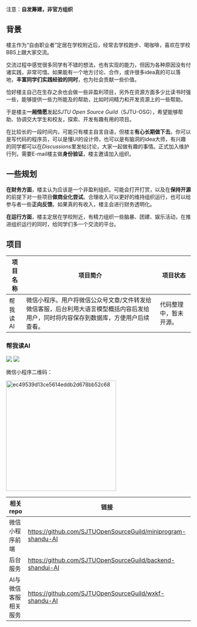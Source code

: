 注意：**自发筹建，非官方组织**

## 背景

楼主作为“自由职业者”定居在学校附近后，经常去学校跑步、喝咖啡，喜欢在学校BBS上跟大家交流。

交流过程中感觉很多同学有不错的想法，也有实现的能力，但因为各种原因没有付诸实践，非常可惜。如果能有一个地方讨论、合作，或许很多idea真的可以落地，**丰富同学们实践经验的同时**，也为社会贡献一些价值。

恰好楼主自己在生存之余也会做一些非盈利项目，另外在资源方面多少比读书时强一些，能够提供一些力所能及的帮助，比如时间精力和开发资源上的一些帮助。

于是楼主**一厢情愿**发起*SJTU Open Source Guild*（SJTU-OSG），希望能够帮助、协调交大学生和校友，探索、开发有趣有用的项目。

在比较长的一段时间内，可能只有楼主自言自语，但楼主**有心长期做下去**。你可以是写代码的程序员，可以是懂UI的设计师，也可以是有脑洞的idea大师，有兴趣的同学都可以在*Discussions*里发帖讨论，大家一起做有趣的事情。正式加入维护行列，需要E-mail楼主做**身份验证**，楼主邀请加入组织。



## 一些规划

**在财务方面**，楼主认为应该是一个非盈利组织。可能会打开打赏，以及在**保持开源**的前提下对一些项目**做商业化尝试**。合理收入可以更好的维持组织运行，也可以给参与者一些**正向反馈**。如果真的有收入，楼主会进行财务透明化。



**在运行方面**，楼主定居在学校附近，有精力组织一些脑暴、团建、娱乐活动，在推进组织运行的同时，给同学们多一个交流的平台。



## 项目

| 项目名称 | 项目简介                                                     | 项目状态               |
| -------- | ------------------------------------------------------------ | ---------------------- |
| 帮我读AI | 微信小程序。用户将微信公众号文章/文件转发给微信客服，后台利用大语言模型概括内容后发给用户，同时将内容保存到数据库，方便用户后续查看。 | 代码整理中，暂未开源。 |

### 帮我读AI

![](https://img.shields.io/badge/已上线-8A2BE2)
![](https://img.shields.io/badge/暂未开源-0A2BE2)


微信小程序二维码：

<img width="300" height="300" alt="ec49539d13ce5614eddb2d678bb52c68" src="https://github.com/user-attachments/assets/7e18b282-6a1c-4fef-b15c-40a78d1eee63" />


| 相关repo             | 链接                                                         |      |
| -------------------- | ------------------------------------------------------------ | ---- |
| 微信小程序前端       | https://github.com/SJTUOpenSourceGuild/miniprogram-shandu-AI |      |
| 后台服务             | https://github.com/SJTUOpenSourceGuild/backend-shandui-AI    |      |
| AI与微信客服相关服务 | https://github.com/SJTUOpenSourceGuild/wxkf-shandu-AI        |      |

